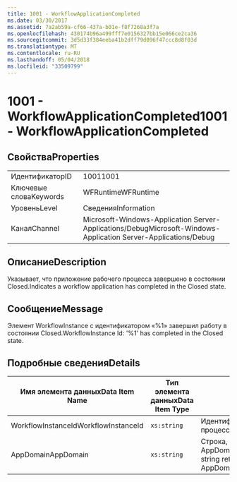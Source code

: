 ```yaml
---
title: 1001 - WorkflowApplicationCompleted
ms.date: 03/30/2017
ms.assetid: 7a2ab59a-cf66-437a-b01e-f8f7268a3f7a
ms.openlocfilehash: 430174b96a499fff7e0156327bb15e066ce2ca36
ms.sourcegitcommit: 3d5d33f384eeba41b2dff79d096f47ccc8d8f03d
ms.translationtype: MT
ms.contentlocale: ru-RU
ms.lasthandoff: 05/04/2018
ms.locfileid: "33509799"
---
```

# <a name="1001---workflowapplicationcompleted"></a><span data-ttu-id="38e2b-102">1001 - WorkflowApplicationCompleted</span><span class="sxs-lookup"><span data-stu-id="38e2b-102">1001 - WorkflowApplicationCompleted</span></span>
## <a name="properties"></a><span data-ttu-id="38e2b-103">Свойства</span><span class="sxs-lookup"><span data-stu-id="38e2b-103">Properties</span></span>  
  
|||  
|-|-|  
|<span data-ttu-id="38e2b-104">Идентификатор</span><span class="sxs-lookup"><span data-stu-id="38e2b-104">ID</span></span>|<span data-ttu-id="38e2b-105">1001</span><span class="sxs-lookup"><span data-stu-id="38e2b-105">1001</span></span>|  
|<span data-ttu-id="38e2b-106">Ключевые слова</span><span class="sxs-lookup"><span data-stu-id="38e2b-106">Keywords</span></span>|<span data-ttu-id="38e2b-107">WFRuntime</span><span class="sxs-lookup"><span data-stu-id="38e2b-107">WFRuntime</span></span>|  
|<span data-ttu-id="38e2b-108">Уровень</span><span class="sxs-lookup"><span data-stu-id="38e2b-108">Level</span></span>|<span data-ttu-id="38e2b-109">Сведения</span><span class="sxs-lookup"><span data-stu-id="38e2b-109">Information</span></span>|  
|<span data-ttu-id="38e2b-110">Канал</span><span class="sxs-lookup"><span data-stu-id="38e2b-110">Channel</span></span>|<span data-ttu-id="38e2b-111">Microsoft-Windows-Application Server-Applications/Debug</span><span class="sxs-lookup"><span data-stu-id="38e2b-111">Microsoft-Windows-Application Server-Applications/Debug</span></span>|  
  
## <a name="description"></a><span data-ttu-id="38e2b-112">Описание</span><span class="sxs-lookup"><span data-stu-id="38e2b-112">Description</span></span>  
 <span data-ttu-id="38e2b-113">Указывает, что приложение рабочего процесса завершено в состоянии Closed.</span><span class="sxs-lookup"><span data-stu-id="38e2b-113">Indicates a workflow application has completed in the Closed state.</span></span>  
  
## <a name="message"></a><span data-ttu-id="38e2b-114">Сообщение</span><span class="sxs-lookup"><span data-stu-id="38e2b-114">Message</span></span>  
 <span data-ttu-id="38e2b-115">Элемент WorkflowInstance с идентификатором «%1» завершил работу в состоянии Closed.</span><span class="sxs-lookup"><span data-stu-id="38e2b-115">WorkflowInstance Id: '%1' has completed in the Closed state.</span></span>  
  
## <a name="details"></a><span data-ttu-id="38e2b-116">Подробные сведения</span><span class="sxs-lookup"><span data-stu-id="38e2b-116">Details</span></span>  
  
|<span data-ttu-id="38e2b-117">Имя элемента данных</span><span class="sxs-lookup"><span data-stu-id="38e2b-117">Data Item Name</span></span>|<span data-ttu-id="38e2b-118">Тип элемента данных</span><span class="sxs-lookup"><span data-stu-id="38e2b-118">Data Item Type</span></span>|<span data-ttu-id="38e2b-119">Описание</span><span class="sxs-lookup"><span data-stu-id="38e2b-119">Description</span></span>|  
|--------------------|--------------------|-----------------|  
|<span data-ttu-id="38e2b-120">WorkflowInstanceId</span><span class="sxs-lookup"><span data-stu-id="38e2b-120">WorkflowInstanceId</span></span>|`xs:string`|<span data-ttu-id="38e2b-121">Идентификатор экземпляра для рабочего процесса.</span><span class="sxs-lookup"><span data-stu-id="38e2b-121">The instance id for the workflow</span></span>|  
|<span data-ttu-id="38e2b-122">AppDomain</span><span class="sxs-lookup"><span data-stu-id="38e2b-122">AppDomain</span></span>|`xs:string`|<span data-ttu-id="38e2b-123">Строка, возвращаемая AppDomain.CurrentDomain.FriendlyName.</span><span class="sxs-lookup"><span data-stu-id="38e2b-123">The string returned by AppDomain.CurrentDomain.FriendlyName.</span></span>|
